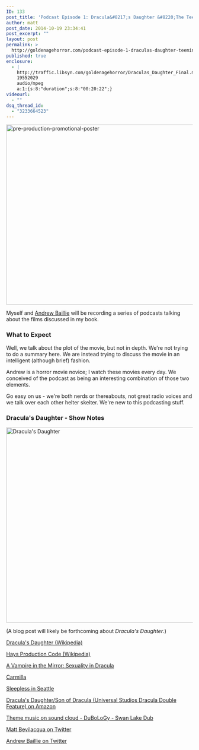 ```yaml
---
ID: 133
post_title: 'Podcast Episode 1: Dracula&#8217;s Daughter &#8220;The Teeming Madness of a Sleepless City&#8221;'
author: matt
post_date: 2014-10-19 23:34:41
post_excerpt: ""
layout: post
permalink: >
  http://goldenagehorror.com/podcast-episode-1-draculas-daughter-teeming-madness-sleepless-city/
published: true
enclosure:
  - |
    http://traffic.libsyn.com/goldenagehorror/Draculas_Daughter_Final.mp3
    19552029
    audio/mpeg
    a:1:{s:8:"duration";s:8:"00:20:22";}
videourl:
  - ""
dsq_thread_id:
  - "3233664523"
---
```

<img class="alignnone size-full wp-image-134" src="http://goldenagehorror.com/wp-content/uploads/2014/10/pre-production-promotional-poster.jpg" alt="pre-production-promotional-poster" width="1000" height="485" />

Myself and <a href="http://www.pizzapranks.com">Andrew Baillie</a> will be recording a series of podcasts talking about the films discussed in my book.
<h3>What to Expect</h3>
Well, we talk about the plot of the movie, but not in depth. We're not trying to do a summary here. We are instead trying to discuss the movie in an intelligent (although brief) fashion.

Andrew is a horror movie novice; I watch these movies every day. We conceived of the podcast as being an interesting combination of those two elements.

Go easy on us - we're both nerds or thereabouts, not great radio voices and we talk over each other helter skelter. We're new to this podcasting stuff.
<h3>Dracula's Daughter - Show Notes</h3>
<img class="alignnone size-large wp-image-135" src="http://goldenagehorror.com/wp-content/uploads/2014/10/dracsd2-1024x798.jpg" alt="Dracula's Daughter" width="676" height="526" />

(A blog post will likely be forthcoming about <em>Dracula's Daughter</em>.)

<a href="http://en.wikipedia.org/wiki/Dracula%27s_Daughter">Dracula's Daughter (Wikipedia)</a>

<a href="http://en.wikipedia.org/wiki/Motion_Picture_Production_Code">Hays Production Code (Wikipedia)</a>

<a href="http://www.jstor.org/discover/10.2307/462430?uid=3739952&amp;uid=2&amp;uid=4&amp;uid=3739256&amp;sid=21104858177757">A Vampire in the Mirror: Sexuality in Dracula</a>

<a href="http://en.wikipedia.org/wiki/Carmilla">Carmilla</a>

<a href="http://en.wikipedia.org/wiki/Sleepless_in_Seattle">Sleepless in Seattle</a>

<a href="http://www.amazon.com/gp/product/B00005LC4J/ref=as_li_tl?ie=UTF8&amp;camp=1789&amp;creative=390957&amp;creativeASIN=B00005LC4J&amp;linkCode=as2&amp;tag=cthudice-20&amp;linkId=KKLRPUXGYOEP6BJK">Dracula's Daughter/Son of Dracula (Universal Studios Dracula Double Feature) on Amazon</a><img style="border: none !important; margin: 0px !important;" src="http://ir-na.amazon-adsystem.com/e/ir?t=cthudice-20&amp;l=as2&amp;o=1&amp;a=B00005LC4J" alt="" width="1" height="1" border="0" />

<a href="https://soundcloud.com/dubology-2/du-swan-lake-dub">Theme music on sound cloud - DuBoLoGy - Swan Lake Dub</a>

<a href="https://twitter.com/thewatermethod">Matt Bevilacqua on Twitter</a>

<a href="https://twitter.com/pizzapranks">Andrew Baillie on Twitter</a>